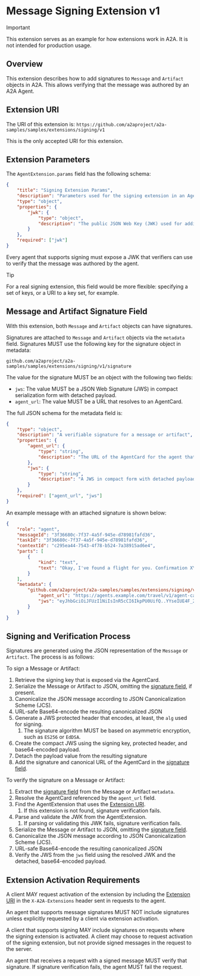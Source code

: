 # Message Signing Extension v1

> [!IMPORTANT]
> This extension serves as an example for how extensions work in A2A. It is not intended for production usage.

## Overview

This extension describes how to add signatures to `Message` and `Artifact` objects in A2A. This
allows verifying that the message was authored by an A2A Agent.

## Extension URI

The URI of this extension is:
`https://github.com/a2aproject/a2a-samples/samples/extensions/signing/v1`

This is the only accepted URI for this extension.

## Extension Parameters

The `AgentExtension.params` field has the following schema:

```json
{
    "title": "Signing Extension Params",
    "description": "Parameters used for the signing extension in an AgentCard",
    "type": "object",
    "properties": {
        "jwk": {
            "type": "object",
            "description": "The public JSON Web Key (JWK) used for adding signatures to messages"
        }
    },
    "required": ["jwk"]
}
```

Every agent that supports signing must expose a JWK that verifiers can use to verify that the
message was authored by the agent.

> [!TIP]
> For a real signing extension, this field would be more flexible: specifying a set of keys, or a URI to a key set, for example.

## Message and Artifact Signature Field

With this extension, both `Message` and `Artifact` objects can have signatures.

Signatures are attached to `Message` and `Artifact` objects via the `metadata` field. Signatures
MUST use the following key for the signature object in metadata:

`github.com/a2aproject/a2a-samples/samples/extensions/signing/v1/signature`

The value for the signature MUST be an object with the following two fields:

- `jws`: The value MUST be a JSON Web Signature (JWS) in compact serialization form with detached payload.
- `agent_url`: The value MUST be a URL that resolves to an AgentCard.

The full JSON schema for the metadata field is:
```json
{
    "type": "object",
    "description": "A verifiable signature for a message or artifact",
    "properties": {
        "agent_url": {
            "type": "string",
            "description": "The URL of the AgentCard for the agent that added the signature"
        },
        "jws": {
            "type": "string",
            "description": "A JWS in compact form with detached payload containing the signature for the message"
        }
    },
    "required": ["agent_url", "jws"]
}
```

An example message with an attached signature is shown below:

```json
{
    "role": "agent",
    "messageId": "3f36680c-7f37-4a5f-945e-d78981fafd36",
    "taskId": "3f36680c-7f37-4a5f-945e-d78981fafd36",
    "contextId": "c295ea44-7543-4f78-b524-7a38915ad6e4",
    "parts": [
        {
            "kind": "text",
            "text": "Okay, I've found a flight for you. Confirmation XYZ123. Details are in the artifact."
        }
    ],
    "metadata": {
        "github.com/a2aproject/a2a-samples/samples/extensions/signing/v1/signature": {
            "agent_url": "https://agents.example.com/travel/v1/agent-card.json",
            "jws": "eyJhbGciOiJFUzI1NiIsInR5cCI6IkpPU0UifQ..YYseIUE4F_2NbnRecbxTN1Xcc1fjgWi775vhtxQcVpcq6A0N9Z3b6XIpMdTMo2SXJ66Ne3h14fa2JHp3n4hToA"
        }
    }
}
```

## Signing and Verification Process

Signatures are generated using the JSON representation of the `Message` or `Artifact`. The process is
as follows:

To sign a Message or Artifact:

1. Retrieve the signing key that is exposed via the AgentCard.
1. Serialize the Message or Artifact to JSON, omitting the [signature field](#message-and-artifact-signature-field), if present.
1. Canonicalize the JSON message according to JSON Canonicalization Scheme (JCS).
1. URL-safe Base64-encode the resulting canonicalized JSON
1. Generate a JWS protected header that encodes, at least, the `alg` used for signing.
    1. The signature algorithm MUST be based on asymmetric encryption, such as `ES256` or `EdDSA`.
1. Create the compact JWS using the signing key, protected header, and base64-encoded payload.
1. Detach the payload value from the resulting signature
1. Add the signature and canonical URL of the AgentCard in the [signature field](#message-and-artifact-signature-field).


To verify the signature on a Message or Artifact:

1. Extract the [signature field](#message-and-artifact-signature-field) from the Message or Artifact `metadata`.
1. Resolve the AgentCard referenced by the `agent_url` field.
1. Find the AgentExtension that uses the [Extension URI](#extension-uri).
    1. If this extension is not found, signature verification fails.
1. Parse and validate the JWK from the AgentExtension.
    1. If parsing or validating this JWK fails, signature verification fails.
1. Serialize the Message or Artifact to JSON, omitting the [signature field](#message-and-artifact-signature-field).
1. Canonicalize the JSON message according to JSON Canonicalization Scheme (JCS).
1. URL-safe Base64-encode the resulting canonicalized JSON
1. Verify the JWS from the `jws` field using the resolved JWK and the detached, base64-encoded payload.

## Extension Activation Requirements

A client MAY request activation of the extension by including the [Extension URI](#extension-uri) in
the `X-A2A-Extensions` header sent in requests to the agent.

An agent that supports message signatures MUST NOT include signatures unless explicitly requested by
a client via extension activation.

A client that supports signing MAY include signatures on requests where the signing extension is activated.
A client may choose to request activation of the signing extension, but not provide signed messages in
the request to the server.

An agent that receives a request with a signed message MUST verify that signature. If signature verification
fails, the agent MUST fail the request.